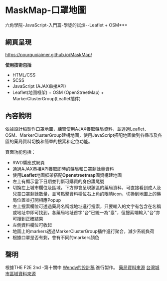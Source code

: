 # MaskMap-口罩地圖
六角學院-JavaScript-入門篇-學徒的試煉--Leaflet + OSM***

## 網頁呈現
https://pourquoiaimer.github.io/MaskMap/

**使用技術包括**
* HTML/CSS
* SCSS
* JavaScript (AJAX串接API)
* Leaflet(地圖框架) + OSM (OpenStreetMap) + MarkerClusterGroup(Leaflet插件)

## 內容說明
依據設計稿製作口罩地圖，練習使用AJAX獲取藥局資料，並透過Leaflet、OSM、MarkerClusterGroup建構地圖，使用JavaScript搭配地圖做到各縣市及各區的藥局資料切換和簡單的搜索和定位功能。

  頁面功能包括：
* RWD響應式網頁
* 通過AJAX串接API獲取即時的藥局和口罩剩餘量資料
* 使用**Leaflet**地圖框架搭配**Openstreetmap**圖資構建地圖
* 左上有顯示當下日期並判斷可購買的身份證尾號
* 切換左上城市欄位及區域，下方即會呈現該區的藥局資料，可直接看到成人及兒童口罩剩餘數量，並可點擊資料欄位右上角的眼睛icon，切換到地圖上的藥局位置並打開相應Popup
* 左上搜索欄位可透過藥局名稱或地址進行搜索，只要輸入的文字有包含在名稱或地址中即可找到，各藥局地址首字"台"已統一為"臺"，但搜索端輸入"台"亦可搜到正確結果
* 左側資料欄位可收起
* 地圖上的markers透過MarkerClusterGroup插件進行聚合，減少系統負荷
* 根據口罩是否有剩，會有不同的markers顏色


## 聲明
根據THE F2E 2nd -第十關中 [Wendy的設計稿](https://challenge.thef2e.com/user/2259?schedule=4452#works-4452) 進行製作。
[藥局資料來源](https://raw.githubusercontent.com/kiang/pharmacies/master/json/points.json)
[台灣城市區域資料來源](https://github.com/donma/TaiwanAddressCityAreaRoadChineseEnglishJSON/blob/master/CityCountyData.json)
